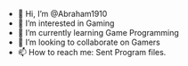 - 👋 Hi, I’m @Abraham1910
- 👀 I’m interested in Gaming
- 🌱 I’m currently learning Game Programming
- 💞️ I’m looking to collaborate on Gamers
- 📫 How to reach me: Sent Program files.

<!---
Abraham1910/Abraham1910 is a ✨ special ✨ repository because its `README.md` (this file) appears on your GitHub profile.
You can click the Preview link to take a look at your changes.
--->
